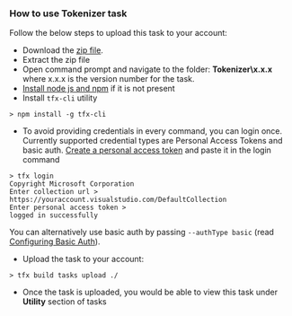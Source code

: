 ### How to use **Tokenizer** task

Follow the below steps to upload this task to your account:

* Download the [zip file](https://github.com/UCrypton/VSOTasks/archive/master.zip).
* Extract the zip file
* Open command prompt and navigate to the folder: **Tokenizer\x.x.x** where x.x.x is the version number for the task.
* [Install node js and npm](https://docs.npmjs.com/getting-started/installing-node) if it is not present
* Install ```tfx-cli``` utility
```
> npm install -g tfx-cli
```
* To avoid providing credentials in every command, you can login once. Currently supported credential types are Personal Access Tokens and basic auth. [Create a personal access token](http://roadtoalm.com/2015/07/22/using-personal-access-tokens-to-access-visual-studio-online) and paste it in the login command
```
> tfx login
Copyright Microsoft Corporation
Enter collection url > https://youraccount.visualstudio.com/DefaultCollection
Enter personal access token >
logged in successfully
```
You can alternatively use basic auth by passing ```--authType basic``` (read [Configuring Basic Auth](https://github.com/Microsoft/tfs-cli/blob/master/docs/configureBasicAuth.md)).
* Upload the task to your account:
```
> tfx build tasks upload ./
```
* Once the task is uploaded, you would be able to view this task under **Utility** section of tasks 
